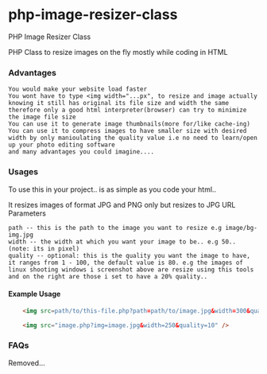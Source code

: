 # php-image-resizer-class
PHP Image Resizer Class

PHP Class to resize images on the fly mostly while coding in HTML

### Advantages

    You would make your website load faster
    You wont have to type <img width="...px", to resize and image actually knowing it still has original its file size and width the same therefore only a good html interpreter(browser) can try to minimize the image file size
    You can use it to generate image thumbnails(more for/like cache-ing)
    You can use it to compress images to have smaller size with desired width by only manioulating the quality value i.e no need to learn/open up your photo editing software
    and many advantages you could imagine....

### Usages
To use this in your project.. is as simple as you code your html..

It resizes images of format JPG and PNG only but resizes to JPG
URL Parameters

    path -- this is the path to the image you want to resize e.g image/bg-img.jpg
    width -- the width at which you want your image to be.. e.g 50.. (note: its in pixel)
    quality -- optional: this is the quality you want the image to have, it ranges from 1 - 100, the default value is 80. e.g the images of linux shooting windows i screenshot above are resize using this tools and on the right are those i set to have a 20% quality..

#### Example Usage
``` html
    <img src=path/to/this-file.php?path=path/to/image.jpg&width=300&quality=50 />

    <img src="image.php?img=image.jpg&width=250&quality=10" />
```

### FAQs

Removed...
